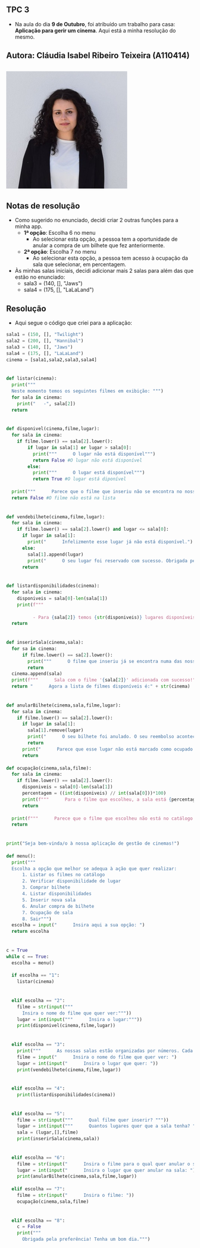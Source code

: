 **TPC 3**
-
- Na aula do dia **9 de Outubro**, foi atribuído um trabalho para casa: **Aplicação para gerir um cinema**. Aqui está a minha resolução do mesmo.

Autora: Cláudia Isabel Ribeiro Teixeira **(A110414)**
- 
![image](https://github.com/ClaudiaTeixeiraa/ATP2025/blob/50853c9a0b9cb98c9196bc095d8ef1134162d2fd/foto%20formal.jpg)
-
**Notas de resolução**
-
- Como sugerido no enunciado, decidi criar 2 outras funções para a minha app.
    - **1ª opção**: Escolha 6 no menu
        - Ao selecionar esta opção, a pessoa tem a oportunidade de anular a compra de um bilhete que fez anteriormente.
    - **2ª opção**: Escolha 7 no menu
        - Ao selecionar esta opção, a pessoa tem acesso à ocupação da sala que selecionar, em percentagem.
- Às minhas salas iniciais, decidi adicionar mais 2 salas para além das que estão no enunciado:
    - sala3 = (140, [], "Jaws")
    - sala4 = (175, [], "LaLaLand")

Resolução
-
- Aqui segue o código que criei para a aplicação:
```python
sala1 = (150, [], "Twilight")
sala2 = (200, [], "Hannibal")
sala3 = (140, [], "Jaws")
sala4 = (175, [], "LaLaLand")
cinema = [sala1,sala2,sala3,sala4]


def listar(cinema):
  print("""
  Neste momento temos os seguintes filmes em exibição: """)
  for sala in cinema:
    print("   -", sala[2])
  return


def disponivel(cinema,filme,lugar):
  for sala in cinema:
    if filme.lower() == sala[2].lower():
        if lugar in sala[1] or lugar > sala[0]:
          print("""      O lugar não está disponível""")
          return False #O lugar não está disponível
        else:
          print("""      O lugar está disponível""")
          return True #O lugar está diponível

  print("""      Parece que o filme que inseriu não se encontra no nosso sistema. Tente novamente.""")
  return False #O filme não está na lista


def vendebilhete(cinema,filme,lugar):
  for sala in cinema:
    if filme.lower() == sala[2].lower() and lugar <= sala[0]:
      if lugar in sala[1]:
        print("      Infelizmente esse lugar já não está disponível.")
      else:
        sala[1].append(lugar)
        print("      O seu lugar foi reservado com sucesso. Obrigada pela preferência.")
      return


def listardisponibilidades(cinema):
  for sala in cinema:
    disponiveis = sala[0]-len(sala[1])
    print(f"""   
                
          - Para {sala[2]} temos {str(disponiveis)} lugares disponíveis.""")
  return


def inserirSala(cinema,sala):
  for sa in cinema:
      if filme.lower() == sa[2].lower():
        print("""      O filme que inseriu já se encontra numa das nossas salas.""")
        return
  cinema.append(sala)
  print(f"""      Sala com o filme '{sala[2]}' adicionada com sucesso!""")
  return "      Agora a lista de filmes disponíveis é:" + str(cinema)


def anularBilhete(cinema,sala,filme,lugar):
  for sala in cinema:
    if filme.lower() == sala[2].lower():
      if lugar in sala[1]:
        sala[1].remove(lugar)
        print("      O seu bilhete foi anulado. O seu reembolso acontecerá dentro de momentos.")
        return 
      print("      Parece que esse lugar não está marcado como ocupado. Verifique o seu bilhete novamente.")
      return

def ocupação(cinema,sala,filme):
  for sala in cinema:
    if filme.lower() == sala[2].lower(): 
      disponiveis = sala[0]-len(sala[1])
      percentagem = ((int(disponiveis) // int(sala[0]))*100)
      print(f"""      Para o filme que escolheu, a sala está {percentagem}% ocupada.""")
      return 

  print(f"""      Parece que o filme que escolheu não está no catálogo.""")
  return


print("Seja bem-vinda/o à nossa aplicação de gestão de cinemas!")

def menu():
  print("""
  Escolha a opção que melhor se adequa à ação que quer realizar:
      1. Listar os filmes no catálogo
      2. Verificar disponibilidade de lugar
      3. Comprar bilhete
      4. Listar disponibilidades
      5. Inserir nova sala
      6. Anular compra de bilhete
      7. Ocupação de sala
      8. Sair""")
  escolha = input("      Insira aqui a sua opção: ")
  return escolha


c = True
while c == True:
  escolha = menu()

  if escolha == "1":
    listar(cinema)


  elif escolha == "2":
    filme = str(input("""      
      Insira o nome do filme que quer ver:"""))
    lugar = int(input("""      Insira o lugar:"""))
    print(disponivel(cinema,filme,lugar))


  elif escolha == "3":
    print("""      As nossas salas estão organizadas por números. Cada sala tem um número limitado de lugares.""")
    filme = input("      Insira o nome do filme que quer ver: ")
    lugar = int(input("      Insira o lugar que quer: "))
    print(vendebilhete(cinema,filme,lugar))


  elif escolha == "4":
    print(listardisponibilidades(cinema))
  

  elif escolha == "5":
    filme = str(input("""      Qual filme quer inserir? """))
    lugar = int(input("""      Quantos lugares quer que a sala tenha? """))
    sala = (lugar,[],filme)
    print(inserirSala(cinema,sala))

  
  elif escolha == "6":
    filme = str(input("      Insira o filme para o qual quer anular o seu bilhete: "))
    lugar = int(input("      Insira o lugar que quer anular na sala: "))
    print(anularBilhete(cinema,sala,filme,lugar))

  elif escolha == "7":
    filme = str(input("      Insira o filme: "))
    ocupação(cinema,sala,filme)
    

  elif escolha == "8":
    c = False
    print("""      
      Obrigada pela preferência! Tenha um bom dia.""")
```
